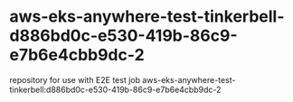 # aws-eks-anywhere-test-tinkerbell-d886bd0c-e530-419b-86c9-e7b6e4cbb9dc-2
repository for use with E2E test job aws-eks-anywhere-test-tinkerbell:d886bd0c-e530-419b-86c9-e7b6e4cbb9dc-2
